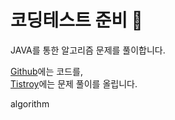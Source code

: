 # 코딩테스트 준비 🌟

JAVA를 통한 알고리즘 문제를 풀이합니다. 

[Github](https://github.com/k168ww)에는 코드를, <br>
[Tistroy](https://sws-devit.tistory.com)에는 문제 풀이를 올립니다. 

algorithm
